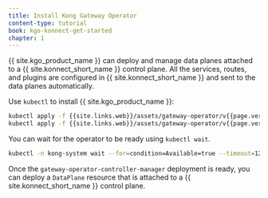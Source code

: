 ```yaml
---
title: Install Kong Gateway Operator
content-type: tutorial
book: kgo-konnect-get-started
chapter: 1
---
```


{{ site.kgo_product_name }} can deploy and manage data planes attached to a {{ site.konnect_short_name }} control plane. All the services, routes, and plugins are configured in {{ site.konnect_short_name }} and sent to the data planes automatically.

Use `kubectl` to install {{ site.kgo_product_name }}:

```bash
kubectl apply -f {{site.links.web}}/assets/gateway-operator/v{{page.version}}/crds.yaml --server-side
kubectl apply -f {{site.links.web}}/assets/gateway-operator/v{{page.version}}/default.yaml
```

You can wait for the operator to be ready using `kubectl wait`.

```bash
kubectl -n kong-system wait --for=condition=Available=true --timeout=120s deployment/gateway-operator-controller-manager
```

Once the `gateway-operator-controller-manager` deployment is ready, you can deploy a `DataPlane` resource that is attached to a {{ site.konnect_short_name }} control plane.
